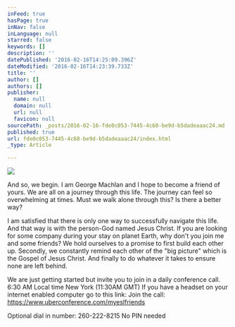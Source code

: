 ```yaml
---
inFeed: true
hasPage: true
inNav: false
inLanguage: null
starred: false
keywords: []
description: ''
datePublished: '2016-02-16T14:25:09.396Z'
dateModified: '2016-02-16T14:23:39.733Z'
title: ''
author: []
authors: []
publisher:
  name: null
  domain: null
  url: null
  favicon: null
sourcePath: _posts/2016-02-16-fde0c053-7445-4c60-be9d-b5dadeaaac24.md
published: true
url: fde0c053-7445-4c60-be9d-b5dadeaaac24/index.html
_type: Article

---
```

![](https://the-grid-user-content.s3-us-west-2.amazonaws.com/65d34993-7b25-4848-a746-1a101128a0b6.png)

And so, we begin.  I am George Machlan and I hope to become a friend of yours.  We are all on a journey through this life.  The journey can feel so overwhelming at times.  Must we walk alone through this?  Is there a better way?

I am satisfied that there is only one way to successfully navigate this life.  And that way is with the person-God named Jesus Christ.  If you are looking for some company during your stay on planet Earth, why don't you join me and some friends?  We hold ourselves to a promise to first build each other up.  Secondly, we constantly remind each other of the "big picture" which is the Gospel of Jesus Christ.  And finally to do whatever it takes to ensure none are left behind.

We are just getting started but invite you to join in a daily conference call.  6:30 AM Local time New York  (11:30AM GMT) If you have a headset on your internet enabled computer go to this link: Join the call: https://www.uberconference.com/myeslfriends 

Optional dial in number: 260-222-8215
No PIN needed